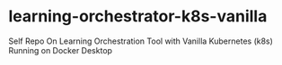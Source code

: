 # learning-orchestrator-k8s-vanilla
Self Repo On Learning Orchestration Tool with Vanilla Kubernetes (k8s) Running on Docker Desktop
